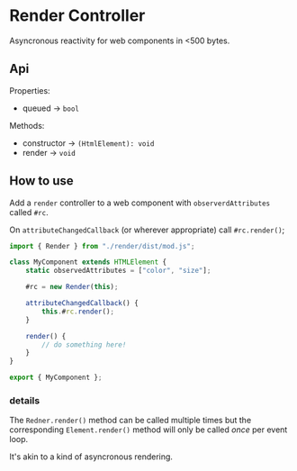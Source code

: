 # Render Controller

Asyncronous reactivity for web components in <500 bytes.

## Api

Properties:

- queued -> `bool`

Methods:

- constructor -> `(HtmlElement): void`
- render -> `void`

## How to use

Add a `render` controller to a web component with `observerdAttributes` called `#rc`.

On `attributeChangedCallback` (or wherever appropriate) call `#rc.render()`;

```js
import { Render } from "./render/dist/mod.js";

class MyComponent extends HTMLElement {
	static observedAttributes = ["color", "size"];

	#rc = new Render(this);

	attributeChangedCallback() {
		this.#rc.render();
	}

	render() {
		// do something here!
	}
}

export { MyComponent };
```

### details

The `Redner.render()` method can be called multiple times but the corresponding `Element.render()` method will only be called _once_ per event loop.

It's akin to a kind of asyncronous rendering.
